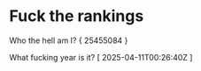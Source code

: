 # Fuck the rankings

Who the hell am I?
{ 25455084 }

What fucking year is it?
[ 2025-04-11T00:26:40Z ]
